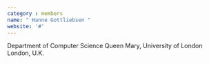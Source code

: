 ```yaml
---
category : members
name: " Hanne Gottliebsen " 
website: '#'
---
```

Department of Computer Science
Queen Mary, University of London
London, U.K.

